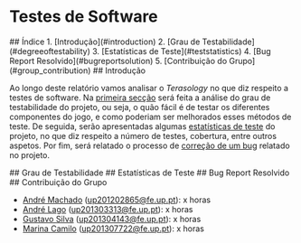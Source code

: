 # Testes de Software

<a name="index"/>
## Índice
1. [Introdução](#introduction)
2. [Grau de Testabilidade](#degreeoftestability)
3. [Estatísticas de Teste](#teststatistics)
4. [Bug Report Resolvido](#bugreportsolution)
5. [Contribuição do Grupo](#group_contribution)

<a name="introduction"/>
## Introdução

Ao longo deste relatório vamos analisar o *Terasology* no que diz respeito a testes de software. Na [primeira secção](#degreeoftestability) será feita a análise do grau de testabilidade do projeto, ou seja, o quão fácil é de testar os diferentes componentes do jogo, e como poderiam ser melhorados esses métodos de teste. De seguida, serão apresentadas algumas [estatísticas de teste](#teststatistics) do projeto, no que diz respeito a número de testes, cobertura, entre outros aspetos. Por fim, será relatado o processo de [correção de um bug](#bugreportsolution) relatado no projeto.

<a name="degreeoftestability"/>
## Grau de Testabilidade

<a name="teststatistics"/>
## Estatísticas de Teste

<a name="bugreportsolution"/>
## Bug Report Resolvido

<a name="group_contribution"/>
## Contribuição do Grupo

 - [André Machado](https://github.com/andremachado94) (up201202865@fe.up.pt): x horas
 - [André Lago](https://github.com/andrelago13) (up201303313@fe.up.pt): x horas
 - [Gustavo Silva](https://github.com/gtugablue) (up201304143@fe.up.pt): x horas
 - [Marina Camilo](https://github.com/Aniiram) (up201307722@fe.up.pt): x horas

